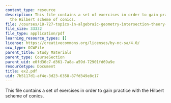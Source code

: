 ```yaml
---
content_type: resource
description: This file contains a set of exercises in order to gain practice with
  the Hilbert scheme of conics.
file: /courses/18-727-topics-in-algebraic-geometry-intersection-theory-on-moduli-spaces-spring-2006/7b5117d1af4e3d23635887fd349e8c17_ex2.pdf
file_size: 33332
file_type: application/pdf
learning_resource_types: []
license: https://creativecommons.org/licenses/by-nc-sa/4.0/
ocw_type: OCWFile
parent_title: Study Materials
parent_type: CourseSection
parent_uid: e0fd36c7-d361-7a8a-a59d-72901fd69a9e
resourcetype: Document
title: ex2.pdf
uid: 7b5117d1-af4e-3d23-6358-87fd349e8c17
---
```

This file contains a set of exercises in order to gain practice with the Hilbert scheme of conics.